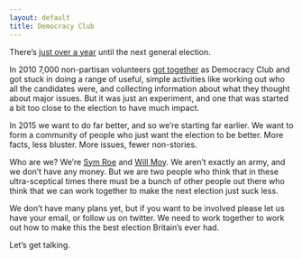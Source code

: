 ```yaml
---
layout: default
title: Democracy Club
---
```


There’s [just over a year](https://twitter.com/DaysToElection) until the next general election.

In 2010 7,000 non-partisan volunteers [got together](http://news.bbc.co.uk/1/hi/uk_politics/election_2010/8651258.stm) as Democracy Club and got stuck in doing a range of useful, simple activities like working out who all the candidates were, and collecting information about what they thought about major issues. But it was just an experiment, and one that was started a bit too close to the election to have much impact. 

In 2015 we want to do far better, and so we’re starting far earlier.  We want to form a community of people who just want the election to be better. More facts, less bluster. More issues, fewer non-stories.

Who are we? We’re [Sym Roe](https://twitter.com/symroe) and [Will Moy](https://twitter.com/puzzlesthewill). We aren’t exactly an army, and we don’t have any money. But we are two people who think that in these ultra-sceptical times there must be a bunch of other people out there who think that we can work together to make the next election just suck less.

We don’t have many plans yet, but if you want to be involved please let us have your email, or follow us on twitter. We need to work together to work out how to make this the best election Britain’s ever had.

Let’s get talking.